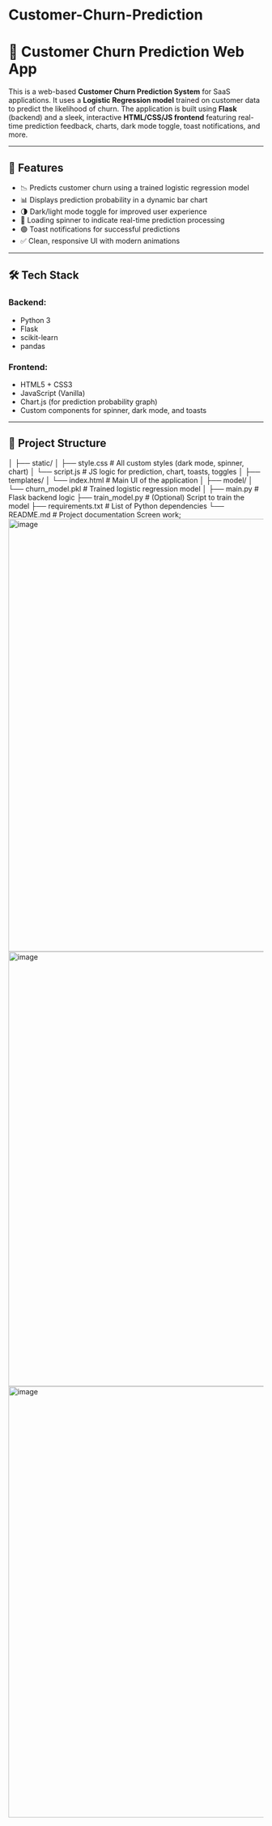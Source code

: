 # Customer-Churn-Prediction
# 🔄 Customer Churn Prediction Web App

This is a web-based **Customer Churn Prediction System** for SaaS applications. It uses a **Logistic Regression model** trained on customer data to predict the likelihood of churn. The application is built using **Flask** (backend) and a sleek, interactive **HTML/CSS/JS frontend** featuring real-time prediction feedback, charts, dark mode toggle, toast notifications, and more.

---

## 🚀 Features

- 📉 Predicts customer churn using a trained logistic regression model
- 📊 Displays prediction probability in a dynamic bar chart
- 🌗 Dark/light mode toggle for improved user experience
- 🔄 Loading spinner to indicate real-time prediction processing
- 🟢 Toast notifications for successful predictions
- ✅ Clean, responsive UI with modern animations

---

## 🛠️ Tech Stack

### Backend:
- Python 3
- Flask
- scikit-learn
- pandas

### Frontend:
- HTML5 + CSS3
- JavaScript (Vanilla)
- Chart.js (for prediction probability graph)
- Custom components for spinner, dark mode, and toasts

---

## 📁 Project Structure

│
├── static/
│ ├── style.css # All custom styles (dark mode, spinner, chart)
│ └── script.js # JS logic for prediction, chart, toasts, toggles
│
├── templates/
│ └── index.html # Main UI of the application
│
├── model/
│ └── churn_model.pkl # Trained logistic regression model
│
├── main.py # Flask backend logic
├── train_model.py # (Optional) Script to train the model
├── requirements.txt # List of Python dependencies
└── README.md # Project documentation
Screen work;
<img width="1897" height="855" alt="image" src="https://github.com/user-attachments/assets/4ca9a747-a955-4daa-8389-9846aa988f8b" />
<img width="1886" height="859" alt="image" src="https://github.com/user-attachments/assets/cca8d3b2-be48-4fff-8a35-256967bef343" />
<img width="1889" height="852" alt="image" src="https://github.com/user-attachments/assets/6568181e-e9f2-4776-bdc0-ecbf19c673ef" />





